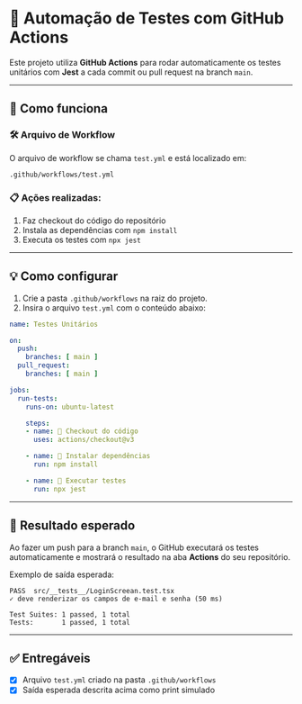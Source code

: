 
# 🤖 Automação de Testes com GitHub Actions

Este projeto utiliza **GitHub Actions** para rodar automaticamente os testes unitários com **Jest** a cada commit ou pull request na branch `main`.

---

## 🚀 Como funciona

### 🛠️ Arquivo de Workflow

O arquivo de workflow se chama `test.yml` e está localizado em:

```
.github/workflows/test.yml
```

### 📋 Ações realizadas:

1. Faz checkout do código do repositório
2. Instala as dependências com `npm install`
3. Executa os testes com `npx jest`

---

## 💡 Como configurar

1. Crie a pasta `.github/workflows` na raiz do projeto.
2. Insira o arquivo `test.yml` com o conteúdo abaixo:

```yaml
name: Testes Unitários

on:
  push:
    branches: [ main ]
  pull_request:
    branches: [ main ]

jobs:
  run-tests:
    runs-on: ubuntu-latest

    steps:
    - name: 🔄 Checkout do código
      uses: actions/checkout@v3

    - name: 🧰 Instalar dependências
      run: npm install

    - name: 🧪 Executar testes
      run: npx jest
```

---

## 📸 Resultado esperado

Ao fazer um push para a branch `main`, o GitHub executará os testes automaticamente e mostrará o resultado na aba **Actions** do seu repositório.

Exemplo de saída esperada:

```
PASS  src/__tests__/LoginScreean.test.tsx
✓ deve renderizar os campos de e-mail e senha (50 ms)

Test Suites: 1 passed, 1 total
Tests:       1 passed, 1 total
```

---

## ✅ Entregáveis

- [x] Arquivo `test.yml` criado na pasta `.github/workflows`
- [x] Saída esperada descrita acima como print simulado
